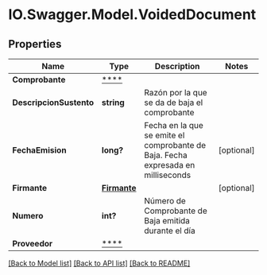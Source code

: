# IO.Swagger.Model.VoidedDocument
## Properties

Name | Type | Description | Notes
------------ | ------------- | ------------- | -------------
**Comprobante** | [****](.md) |  | 
**DescripcionSustento** | **string** | Razón por la que se da de baja el comprobante | 
**FechaEmision** | **long?** | Fecha en la que se emite el comprobante de Baja. Fecha expresada en milliseconds | [optional] 
**Firmante** | [**Firmante**](Firmante.md) |  | [optional] 
**Numero** | **int?** | Número de Comprobante de Baja emitida durante el día | 
**Proveedor** | [****](.md) |  | 

[[Back to Model list]](../README.md#documentation-for-models) [[Back to API list]](../README.md#documentation-for-api-endpoints) [[Back to README]](../README.md)

